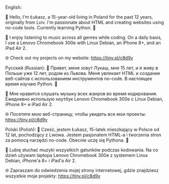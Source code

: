 English:

👋 Hello, I'm Łukasz, a 15-year-old living in Poland for the past 12 years, originally from Lviv. I'm passionate about HTML and creating websites using no-code tools. Currently learning Python. 🐍

🚀 I enjoy listening to music across all genres while coding. On a daily basis, I use a Lenovo Chromebook 300e with Linux Debian, an iPhone 8+, and an iPad Air 2.

🌐 Check out my projects on my website: https://tiny.pl/c8d9v


Русский (Russian):
👋 Привет, меня зовут Лукаш, мне 15 лет, и я живу в Польше уже 12 лет, родом из Львова. Меня увлекает HTML и создание веб-сайтов с использованием инструментов no-code. В настоящее время изучаю Python. 🐍

🚀 Мне нравится слушать музыку всех жанров во время кодирования. Ежедневно использую ноутбук Lenovo Chromebook 300e с Linux Debian, iPhone 8+ и iPad Air 2.

🌐 Посетите мою веб-страницу, чтобы увидеть все мои проекты: https://tiny.pl/c8d9v

Polski (Polish):
👋 Cześć, jestem Łukasz, 15-latek mieszkający w Polsce od 12 lat, pochodzący z Lwowa. Jestem pasjonatem HTML-a i tworzenia stron za pomocą narzędzi no-code. Obecnie uczę się Pythona. 🐍

🚀 Lubię słuchać muzyki wszystkich gatunków podczas kodowania. Na co dzień używam laptopa Lenovo Chromebook 300e z systemem Linux Debian, iPhone'a 8+ i iPad'a Air 2.

🌐 Zapraszam do odwiedzenia mojej strony internetowej, gdzie znajdziesz wszystkie moje projekty: https://tiny.pl/c8d9v
